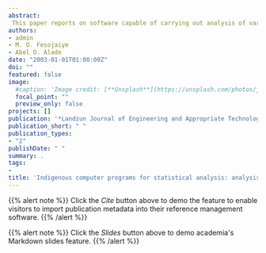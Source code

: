 ```yaml
---
abstract:
 This paper reports on software capable of carrying out analysis of variance (ANOVA) using any of the three complete blocks and four split plot experimental designs. The software was prepared using BASIC but may easily be translated into other high languages if desired. The output, which is saved directly to users file, includes the complete ANOVA table, the various interaction means, Rp values and LSD values. The interaction means is useful for mean separation if needed with the aid of the Rp values.
authors:
- admin
- M. O. Fesojaiye
- Abel O. Alade
date: "2003-01-01T01:00:00Z"
doi: ""
featured: false
image:
  #caption: 'Image credit: [**Unsplash**](https://unsplash.com/photos/jdD8gXaTZsc)'
  focal_point: ""
  preview_only: false
projects: []
publication: '*Landzun Journal of Engineering and Appropriate Technology 1(1)*:90-94'
publication_short: " "
publication_types:
- "2"
publishDate: " "
summary: .
tags:
- 
title: 'Indigenous computer programs for statistical analysis: analysis of variance'
---
```

{{% alert note %}}
Click the *Cite* button above to demo the feature to enable visitors to import publication metadata into their reference management software.
{{% /alert %}}

{{% alert note %}}
Click the *Slides* button above to demo academia's Markdown slides feature.
{{% /alert %}}
